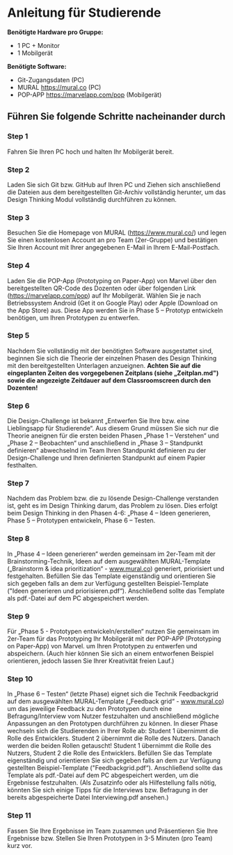

# **Anleitung für Studierende**

**Benötigte Hardware pro Gruppe:**
* 1 PC + Monitor
* 1 Mobilgerät

**Benötigte Software:**
* Git-Zugangsdaten (PC)
* MURAL https://mural.co (PC)
* POP-APP https://marvelapp.com/pop (Mobilgerät)


## Führen Sie folgende Schritte nacheinander durch

### Step 1
Fahren Sie Ihren PC hoch und halten Ihr Mobilgerät bereit.

### Step 2
Laden Sie sich Git bzw. GitHub auf Ihren PC und Ziehen sich anschließend die Dateien aus dem bereitgestellten Git-Archiv vollständig herunter, um das Design Thinking Modul vollständig durchführen zu können.

### Step 3
Besuchen Sie die Homepage von MURAL (https://www.mural.co/) und legen Sie einen kostenlosen Account an pro Team (2er-Gruppe) und bestätigen Sie Ihren Account mit Ihrer angegebenen E-Mail in Ihrem E-Mail-Postfach.

### Step 4
Laden Sie die POP-App (Prototyping on Paper-App) von Marvel über den bereitgestellten QR-Code des Dozenten oder über folgenden Link (https://marvelapp.com/pop) auf Ihr Mobilgerät.
Wählen Sie je nach Betriebssystem Android (Get it on Google Play) oder Apple (Download on the App Store) aus. Diese App werden Sie in Phase 5 – Prototyp entwickeln benötigen, um Ihren Prototypen zu entwerfen.

### Step 5
Nachdem Sie vollständig  mit der benötigten Software ausgestattet sind, beginnen Sie sich die Theorie der einzelnen Phasen des Design Thinking mit den bereitgestellten Unterlagen anzueignen. 
**Achten Sie auf die eingeplanten Zeiten des vorgegebenen Zeitplans (siehe „Zeitplan.md") sowie die angezeigte Zeitdauer auf dem Classroomscreen durch den Dozenten!**

### Step 6
Die Design-Challenge ist bekannt „Entwerfen Sie Ihre bzw. eine Lieblingsapp für Studierende“. 
Aus diesem Grund müssen Sie sich nur die Theorie aneignen für die ersten beiden Phasen „Phase 1 – Verstehen“ und „Phase 2 – Beobachten“ und anschließend in „Phase 3 – Standpunkt definieren“ abwechselnd im Team Ihren Standpunkt definieren zu der Design-Challenge und Ihren definierten Standpunkt auf einem Papier festhalten.

### Step 7
Nachdem das Problem bzw. die zu lösende Design-Challenge verstanden ist, geht es im Design Thinking darum, das Problem zu lösen. 
Dies erfolgt beim Design Thinking in den Phasen 4-6: „Phase 4 – Ideen generieren, Phase 5 – Prototypen entwickeln, Phase 6 – Testen.

### Step 8
In „Phase 4 – Ideen generieren“ werden gemeinsam im 2er-Team mit der Brainstorming-Technik, Ideen auf dem ausgewählten MURAL-Template („Brainstorm & idea prioritization“ - www.mural.co) generiert, priorisiert und festgehalten. 
Befüllen Sie das Template eigenständig und orientieren Sie sich gegeben falls an dem zur Verfügung gestellten Beispiel-Template ("Ideen generieren und priorisieren.pdf“).
Anschließend sollte das Template als pdf.-Datei auf dem PC abgespeichert werden.

### Step 9
Für „Phase 5 - Prototypen entwickeln/erstellen“ nutzen Sie gemeinsam im 2er-Team für das Prototyping Ihr Mobilgerät mit der POP-APP (Prototyping on Paper-App) von Marvel. um Ihren Prototypen zu entwerfen und abspeichern. (Auch hier können Sie sich an einem entworfenen Beispiel orientieren, jedoch lassen Sie Ihrer Kreativität freien Lauf.)

### Step 10
In „Phase 6 – Testen“ (letzte Phase) eignet sich die Technik Feedbackgrid auf dem ausgewählten MURAL-Template („Feedback grid“ - www.mural.co) um das jeweilige Feedback zu den Prototypen durch eine Befragung/Interview vom Nutzer festzuhalten und anschließend mögliche Anpassungen an den Prototypen durchführen zu können.
In dieser Phase wechseln sich die Studierenden in Ihrer Rolle ab: 
Student 1 übernimmt die Rolle des Entwicklers.
Student 2 übernimmt die Rolle des Nutzers.
Danach werden die beiden Rollen getauscht!
Student 1 übernimmt die Rolle des Nutzers, Student 2 die Rolle des Entwicklers.
Befüllen Sie das Template eigenständig und orientieren Sie sich gegeben falls an dem zur Verfügung gestellten Beispiel-Template ("Feedbackgrid.pdf“).
Anschließend sollte das Template als pdf.-Datei auf dem PC abgespeichert werden, um die Ergebnisse festzuhalten. 
(Als Zusatzinfo oder als Hilfestellung falls nötig, könnten Sie sich einige Tipps für die Interviews bzw. Befragung in der bereits abgespeicherte Datei Interviewing.pdf ansehen.)

### Step 11
Fassen Sie Ihre Ergebnisse im Team zusammen und Präsentieren Sie Ihre Ergebnisse bzw. Stellen Sie Ihren Prototypen in 3-5 Minuten (pro Team) kurz vor.



